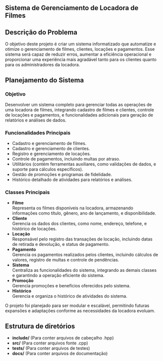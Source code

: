 ## Sistema de Gerenciamento de Locadora de Filmes  

## Descrição do Problema  
O objetivo deste projeto é criar um sistema informatizado que automatize e otimize o gerenciamento de filmes, clientes, locações e pagamentos. Esse sistema será capaz de reduzir erros, aumentar a eficiência operacional e proporcionar uma experiência mais agradável tanto para os clientes quanto para os administradores da locadora.  

## Planejamento do Sistema  

### Objetivo  
Desenvolver um sistema completo para gerenciar todas as operações de uma locadora de filmes, integrando cadastro de filmes e clientes, controle de locações e pagamentos, e funcionalidades adicionais para geração de relatórios e análises de dados.  

### Funcionalidades Principais  
- Cadastro e gerenciamento de filmes.  
- Cadastro e gerenciamento de clientes.  
- Registro e gerenciamento de locações.  
- Controle de pagamentos, incluindo multas por atraso.
- Utilitários (contém ferramentas auxiliares, como validações de dados, e suporte para cálculos específicos).
- Gestão de promoções e programas de fidelidade.
- Histórico detalhado de atividades para relatórios e análises.

### Classes Principais  
- **Filme**  
Representa os filmes disponíveis na locadora, armazenando informações como título, gênero, ano de lançamento, e disponibilidade.  
- **Cliente**  
Gerencia os dados dos clientes, como nome, endereço, telefone, e histórico de locações.  
- **Locação**  
Responsável pelo registro das transações de locação, incluindo datas de retirada e devolução, e status de pagamento.  
- **Pagamento**  
Gerencia os pagamentos realizados pelos clientes, incluindo cálculos de valores, registro de multas e controle de pendências.  
- **Sistema**  
Centraliza as funcionalidades do sistema, integrando as demais classes e garantindo a operação eficiente do sistema.
- **Promoção**  
Gerencia promoções e benefícios oferecidos pelo sistema.
- **Histórico**  
Gerencia e organiza o histórico de atividades do sistema.
  

O projeto foi planejado para ser modular e escalável, permitindo futuras expansões e adaptações conforme as necessidades da locadora evoluam.  

## Estrutura de diretórios
- **include/**        (Para conter arquivos de cabeçalho .hpp)
- **src/**            (Para conter arquivos fonte .cpp)
- **tests/**          (Para conter arquivos de testes)   
- **docs/**            (Para conter arquivos de documentação)
